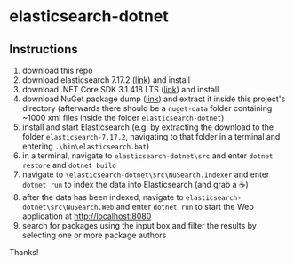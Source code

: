 # elasticsearch-dotnet

## Instructions
1) download this repo
2) download elasticsearch 7.17.2 ([link](https://www.elastic.co/downloads/past-releases/elasticsearch-7-17-2)) and install
3) download .NET Core SDK 3.1.418 LTS ([link](https://dotnet.microsoft.com/en-us/download/dotnet/3.1)) and install
4) download NuGet package dump ([link](https://nusearch.blob.core.windows.net/dump/nuget-data-jul-2017.zip)) and extract it inside this project's directory (afterwards there should be a `nuget-data` folder containing ~1000 xml files inside the folder `elasticsearch-dotnet`)
5) install and start Elasticsearch (e.g. by extracting the download to the folder `elasticsearch-7.17.2`, navigating to that folder in a terminal and entering `.\bin\elasticsearch.bat`)
6) in a terminal, navigate to `elasticsearch-dotnet\src` and enter `dotnet restore` and `dotnet build`
7) navigate to `\elasticsearch-dotnet\src\NuSearch.Indexer` and enter `dotnet run` to index the data into Elasticsearch (and grab a :coffee:)
8) after the data has been indexed, navigate to `elasticsearch-dotnet\src\NuSearch.Web` and enter `dotnet run` to start the Web application at <http://localhost:8080>
9) search for packages using the input box and filter the results by selecting one or more package authors

Thanks!
